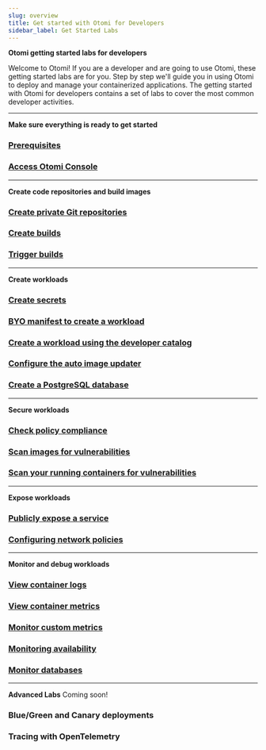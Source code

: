 ```yaml
---
slug: overview
title: Get started with Otomi for Developers
sidebar_label: Get Started Labs
---
```


**Otomi getting started labs for developers**

Welcome to Otomi! If you are a developer and are going to use Otomi, these getting started labs are for you. Step by step we'll guide you in using Otomi to deploy and manage your containerized applications. The getting started with Otomi for developers contains a set of labs to cover the most common developer activities.

---

**Make sure everything is ready to get started**

### [Prerequisites](lab-1)

### [Access Otomi Console](lab-2)

---

**Create code repositories and build images**


### [Create private Git repositories](lab-3)

### [Create builds](lab-6)

### [Trigger builds](lab-26)

---

**Create workloads**

### [Create secrets](lab-8)

### [BYO manifest to create a workload](lab-10)

### [Create a workload using the developer catalog](lab-13)

### [Configure the auto image updater](lab-11)

### [Create a PostgreSQL database](lab-24)

---

**Secure workloads**

### [Check policy compliance](lab-15)

### [Scan images for vulnerabilities](lab-7)

### [Scan your running containers for vulnerabilities](lab-17)

---

**Expose workloads**

### [Publicly expose a service](lab-18)

### [Configuring network policies](lab-19)

---

**Monitor and debug workloads**

### [View container logs](lab-20)

### [View container metrics](lab-21)

### [Monitor custom metrics](lab-22)

### [Monitoring availability](lab-23)

### [Monitor databases](lab-25)

---

**Advanced Labs**
Coming soon!

### Blue/Green and Canary deployments

### Tracing with OpenTelemetry
